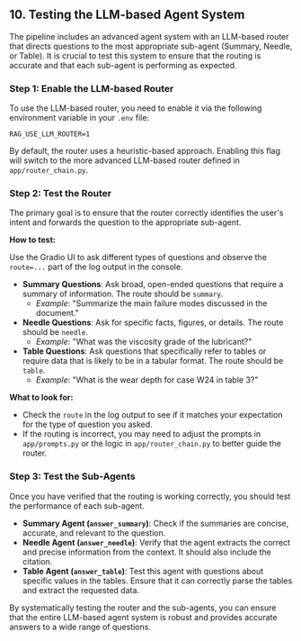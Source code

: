 

## 10. Testing the LLM-based Agent System

The pipeline includes an advanced agent system with an LLM-based router that directs questions to the most appropriate sub-agent (Summary, Needle, or Table). It is crucial to test this system to ensure that the routing is accurate and that each sub-agent is performing as expected.

### Step 1: Enable the LLM-based Router

To use the LLM-based router, you need to enable it via the following environment variable in your `.env` file:

```
RAG_USE_LLM_ROUTER=1
```

By default, the router uses a heuristic-based approach. Enabling this flag will switch to the more advanced LLM-based router defined in `app/router_chain.py`.

### Step 2: Test the Router

The primary goal is to ensure that the router correctly identifies the user's intent and forwards the question to the appropriate sub-agent.

**How to test:**

Use the Gradio UI to ask different types of questions and observe the `route=...` part of the log output in the console.

*   **Summary Questions**: Ask broad, open-ended questions that require a summary of information. The route should be `summary`.
    *   *Example*: "Summarize the main failure modes discussed in the document."
*   **Needle Questions**: Ask for specific facts, figures, or details. The route should be `needle`.
    *   *Example*: "What was the viscosity grade of the lubricant?"
*   **Table Questions**: Ask questions that specifically refer to tables or require data that is likely to be in a tabular format. The route should be `table`.
    *   *Example*: "What is the wear depth for case W24 in table 3?"

**What to look for:**

*   Check the `route` in the log output to see if it matches your expectation for the type of question you asked.
*   If the routing is incorrect, you may need to adjust the prompts in `app/prompts.py` or the logic in `app/router_chain.py` to better guide the router.

### Step 3: Test the Sub-Agents

Once you have verified that the routing is working correctly, you should test the performance of each sub-agent.

*   **Summary Agent (`answer_summary`)**: Check if the summaries are concise, accurate, and relevant to the question.
*   **Needle Agent (`answer_needle`)**: Verify that the agent extracts the correct and precise information from the context. It should also include the citation.
*   **Table Agent (`answer_table`)**: Test this agent with questions about specific values in the tables. Ensure that it can correctly parse the tables and extract the requested data.

By systematically testing the router and the sub-agents, you can ensure that the entire LLM-based agent system is robust and provides accurate answers to a wide range of questions.